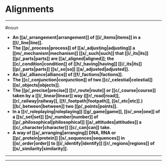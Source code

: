 # Alignments
---
#noun
- **An [[a/_arrangement|arrangement]] of [[i/_items|items]] in a [[l/_line|line]].**
- **The [[p/_process|process]] of [[a/_adjusting|adjusting]] a [[m/_mechanism|mechanism]] [[s/_such|such]] that [[i/_its|its]] [[p/_parts|parts]] are [[a/_aligned|aligned]]; the [[c/_condition|condition]] of [[h/_having|having]] [[i/_its|its]] [[p/_parts|parts]] [[s/_so|so]] [[a/_adjusted|adjusted]].**
- **An [[a/_alliance|alliance]] of [[f/_factions|factions]].**
- **The [[c/_conjunction|conjunction]] of two [[c/_celestial|celestial]] [[o/_objects|objects]].**
- **The [[p/_precise|precise]] [[r/_route|route]] or [[c/_course|course]] taken by a [[l/_linear|linear]] way ([[r/_road|road]], [[r/_railway|railway]], [[f/_footpath|footpath]], [[e/_etc|etc]].) [[b/_between|between]] two [[p/_points|points]].**
- **In a [[r/_roleplaying|roleplaying]] [[g/_game|game]], [[o/_one|one]] of a [[s/_set|set]] [[n/_number|number]] of [[p/_philosophical|philosophical]] [[a/_attitudes|attitudes]] a [[c/_character|character]] [[c/_can|can]] take.**
- **A way of [[a/_arranging|arranging]] DNA, RNA or [[p/_protein|protein]] [[s/_sequences|sequences]] in [[o/_order|order]] to [[i/_identify|identify]] [[r/_regions|regions]] of [[s/_similarity|similarity]].**
---
---
